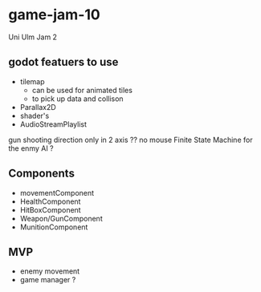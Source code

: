 # game-jam-10
Uni Ulm Jam 2



## godot featuers to use
- tilemap
  - can be used for animated tiles
  - to pick up data and collison
- Parallax2D
- shader's
- AudioStreamPlaylist



gun shooting direction only in 2 axis ?? no mouse
Finite State Machine for the enmy AI ?

## Components
- movementComponent
- HealthComponent
- HitBoxComponent
- Weapon/GunComponent
- MunitionComponent


## MVP
- enemy movement
- game manager ?
